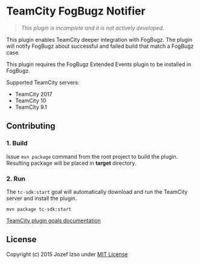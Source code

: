 TeamCity FogBugz Notifier
==============================================================

> *This plugin is incomplete and it is not actively developed.*

This plugin enables TeamCity deeper integration with FogBugz.
The plugin will notify FogBugz about successful and failed build
that match a FogBugz case.

This plugin requires the FogBugz Extended Events plugin to be
installed in FogBugz.

Supported TeamCity servers:
* TeamCity 2017
* TeamCity 10
* TeamCity 9.1


## Contributing

### 1. Build
Issue `mvn package` command from the root project to build the plugin.
Resulting package will be placed in **target** directory. 

### 2. Run

The `tc-sdk:start` goal will automatically download and run the TeamCity server
and install the plugin.

```
mvn package tc-sdk:start
```

[TeamCity plugin goals documentation](https://github.com/JetBrains/teamcity-sdk-maven-plugin#plugin-goals)


## License

Copyright (c) 2015 Jozef Izso under [MIT License](LICENSE)
